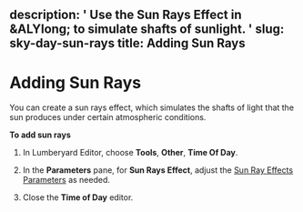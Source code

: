 description: ' Use the Sun Rays Effect in &ALYlong; to simulate shafts of sunlight. '
slug: sky-day-sun-rays
title: Adding Sun Rays
---
# Adding Sun Rays<a name="sky-day-sun-rays"></a>

You can create a sun rays effect, which simulates the shafts of light that the sun produces under certain atmospheric conditions\.

**To add sun rays**

1. In Lumberyard Editor, choose **Tools**, **Other**, **Time Of Day**\.

1. In the **Parameters** pane, for **Sun Rays Effect**, adjust the [Sun Ray Effects Parameters](sky-tod-parameters.md#sun-ray-effects-time-of-day-parameters) as needed\. 

1. Close the **Time of Day** editor\.
